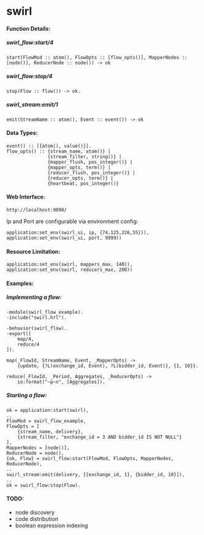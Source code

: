 swirl
=====
#### Function Details: ####

##### swirl_flow:start/4 ######

    start(FlowMod :: atom(), FlowOpts :: [flow_opts()], MapperNodes :: [node()], ReducerNode :: node()) -> ok

##### swirl_flow:stop/4 ######

    stop(Flow :: flow()) -> ok.

##### swirl_stream:emit/1 ######

    emit(StreamName :: atom(), Event :: event()) -> ok

#### Data Types: ####

    event() :: [{atom(), value()}].
    flow_opts() :: {stream_name, atom()} |
                   {stream_filter, string()} |
                   {mapper_flush, pos_integer()} |
                   {mapper_opts, term()} |
                   {reducer_flush, pos_integer()} |
                   {reducer_opts, term()} |
                   {heartbeat, pos_integer()}

#### Web Interface: ####

    http://localhost:9090/

Ip and Port are configurable via environment config:

    application:set_env(swirl_ui, ip, {74,125,226,55})),
    application:set_env(swirl_ui, port, 9999))

#### Resource Limitation: ####

    application:set_env(swirl, mappers_max, 140)),
    application:set_env(swirl, reducers_max, 200))

#### Examples: ####

##### Implementing a flow: #####
    -module(swirl_flow_example).
    -include("swirl.hrl").

    -behavior(swirl_flow).
    -export([
        map/4,
        reduce/4
    ]).

    map(_FlowId, StreamName, Event, _MapperOpts) ->
        {update, {?L(exchange_id, Event), ?L(bidder_id, Event)}, {1, 10}}.

    reduce(_FlowId, _Period, Aggregates, _ReducerOpts) ->
        io:format("~p~n", [Aggregates]).

##### Starting a flow: #####
    ok = application:start(swirl),
    ..
    FlowMod = swirl_flow_example,
    FlowOpts = [
        {stream_name, delivery},
        {stream_filter, "exchange_id = 3 AND bidder_id IS NOT NULL"}
    ],
    MapperNodes = [node()],
    ReducerNode = node(),
    {ok, Flow} = swirl_flow:start(FlowMod, FlowOpts, MapperNodes, ReducerNode),
    ..
    swirl_stream:emit(delivery, [{exchange_id, 1}, {bidder_id, 10}]),
    ..
    ok = swirl_flow:stop(Flow).

#### TODO: ####
- node discovery
- code distribution
- boolean expression indexing

